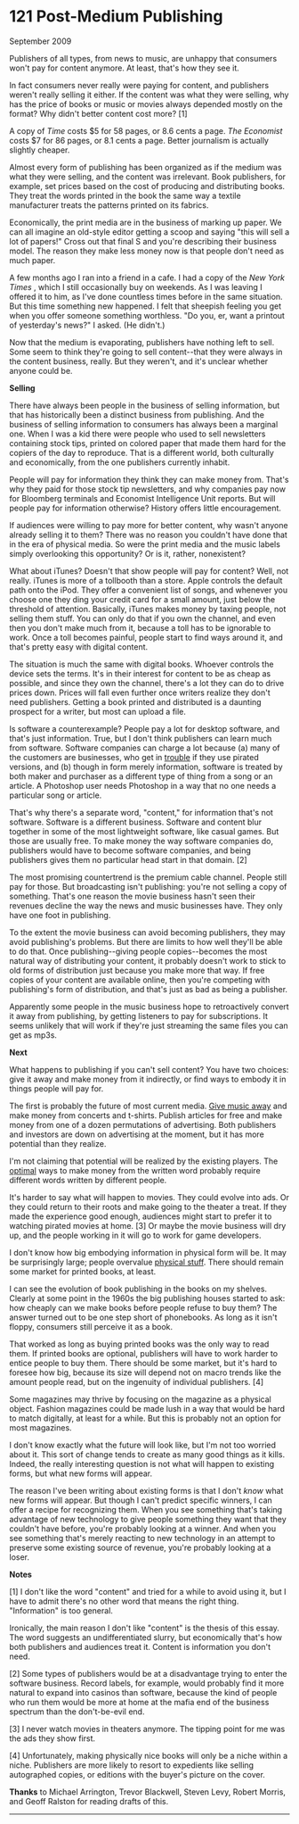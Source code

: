 # 121 Post-Medium Publishing


  
 
  
 September 2009   
  
 Publishers of all types, from news to music, are unhappy that consumers won't pay for content anymore. At least, that's how they see it.   
  
 In fact consumers never really were paying for content, and publishers weren't really selling it either. If the content was what they were selling, why has the price of books or music or movies always depended mostly on the format? Why didn't better content cost more? [1]   
  
 A copy of _Time_ costs $5 for 58 pages, or 8.6 cents a page. _The Economist_ costs $7 for 86 pages, or 8.1 cents a page. Better journalism is actually slightly cheaper.   
  
 Almost every form of publishing has been organized as if the medium was what they were selling, and the content was irrelevant. Book publishers, for example, set prices based on the cost of producing and distributing books. They treat the words printed in the book the same way a textile manufacturer treats the patterns printed on its fabrics.   
  
 Economically, the print media are in the business of marking up paper. We can all imagine an old-style editor getting a scoop and saying "this will sell a lot of papers!" Cross out that final S and you're describing their business model. The reason they make less money now is that people don't need as much paper.   
  
 A few months ago I ran into a friend in a cafe. I had a copy of the _New York Times_ , which I still occasionally buy on weekends. As I was leaving I offered it to him, as I've done countless times before in the same situation. But this time something new happened. I felt that sheepish feeling you get when you offer someone something worthless. "Do you, er, want a printout of yesterday's news?" I asked. (He didn't.)   
  
 Now that the medium is evaporating, publishers have nothing left to sell. Some seem to think they're going to sell content--that they were always in the content business, really. But they weren't, and it's unclear whether anyone could be.   
  
  **Selling**   
  
 There have always been people in the business of selling information, but that has historically been a distinct business from publishing. And the business of selling information to consumers has always been a marginal one. When I was a kid there were people who used to sell newsletters containing stock tips, printed on colored paper that made them hard for the copiers of the day to reproduce. That is a different world, both culturally and economically, from the one publishers currently inhabit.   
  
 People will pay for information they think they can make money from. That's why they paid for those stock tip newsletters, and why companies pay now for Bloomberg terminals and Economist Intelligence Unit reports. But will people pay for information otherwise? History offers little encouragement.   
  
 If audiences were willing to pay more for better content, why wasn't anyone already selling it to them? There was no reason you couldn't have done that in the era of physical media. So were the print media and the music labels simply overlooking this opportunity? Or is it, rather, nonexistent?   
  
 What about iTunes? Doesn't that show people will pay for content? Well, not really. iTunes is more of a tollbooth than a store. Apple controls the default path onto the iPod. They offer a convenient list of songs, and whenever you choose one they ding your credit card for a small amount, just below the threshold of attention. Basically, iTunes makes money by taxing people, not selling them stuff. You can only do that if you own the channel, and even then you don't make much from it, because a toll has to be ignorable to work. Once a toll becomes painful, people start to find ways around it, and that's pretty easy with digital content.   
  
 The situation is much the same with digital books. Whoever controls the device sets the terms. It's in their interest for content to be as cheap as possible, and since they own the channel, there's a lot they can do to drive prices down. Prices will fall even further once writers realize they don't need publishers. Getting a book printed and distributed is a daunting prospect for a writer, but most can upload a file.   
  
 Is software a counterexample? People pay a lot for desktop software, and that's just information. True, but I don't think publishers can learn much from software. Software companies can charge a lot because (a) many of the customers are businesses, who get in 
[trouble](http://www.bsa.org/country/News%20and%20Events/News%20Archives/en/2009/en-08312009-mueller.aspx?sc_lang=en)
 if they use pirated versions, and (b) though in form merely information, software is treated by both maker and purchaser as a different type of thing from a song or an article. A Photoshop user needs Photoshop in a way that no one needs a particular song or article.   
  
 That's why there's a separate word, "content," for information that's not software. Software is a different business. Software and content blur together in some of the most lightweight software, like casual games. But those are usually free. To make money the way software companies do, publishers would have to become software companies, and being publishers gives them no particular head start in that domain. [2]   
  
 The most promising countertrend is the premium cable channel. People still pay for those. But broadcasting isn't publishing: you're not selling a copy of something. That's one reason the movie business hasn't seen their revenues decline the way the news and music businesses have. They only have one foot in publishing.   
  
 To the extent the movie business can avoid becoming publishers, they may avoid publishing's problems. But there are limits to how well they'll be able to do that. Once publishing--giving people copies--becomes the most natural way of distributing your content, it probably doesn't work to stick to old forms of distribution just because you make more that way. If free copies of your content are available online, then you're competing with publishing's form of distribution, and that's just as bad as being a publisher.   
  
 Apparently some people in the music business hope to retroactively convert it away from publishing, by getting listeners to pay for subscriptions. It seems unlikely that will work if they're just streaming the same files you can get as mp3s.   
  
  **Next**   
  
 What happens to publishing if you can't sell content? You have two choices: give it away and make money from it indirectly, or find ways to embody it in things people will pay for.   
  
 The first is probably the future of most current media. [Give music away](http://thesixtyone.com) and make money from concerts and t-shirts. Publish articles for free and make money from one of a dozen permutations of advertising. Both publishers and investors are down on advertising at the moment, but it has more potential than they realize.   
  
 I'm not claiming that potential will be realized by the existing players. The [optimal](http://ycombinator.com/rfs1.html) ways to make money from the written word probably require different words written by different people.   
  
 It's harder to say what will happen to movies. They could evolve into ads. Or they could return to their roots and make going to the theater a treat. If they made the experience good enough, audiences might start to prefer it to watching pirated movies at home. [3] Or maybe the movie business will dry up, and the people working in it will go to work for game developers.   
  
 I don't know how big embodying information in physical form will be. It may be surprisingly large; people overvalue [physical stuff](stuff.html). There should remain some market for printed books, at least.   
  
 I can see the evolution of book publishing in the books on my shelves. Clearly at some point in the 1960s the big publishing houses started to ask: how cheaply can we make books before people refuse to buy them? The answer turned out to be one step short of phonebooks. As long as it isn't floppy, consumers still perceive it as a book.   
  
 That worked as long as buying printed books was the only way to read them. If printed books are optional, publishers will have to work harder to entice people to buy them. There should be some market, but it's hard to foresee how big, because its size will depend not on macro trends like the amount people read, but on the ingenuity of individual publishers. [4]   
  
 Some magazines may thrive by focusing on the magazine as a physical object. Fashion magazines could be made lush in a way that would be hard to match digitally, at least for a while. But this is probably not an option for most magazines.   
  
 I don't know exactly what the future will look like, but I'm not too worried about it. This sort of change tends to create as many good things as it kills. Indeed, the really interesting question is not what will happen to existing forms, but what new forms will appear.   
  
 The reason I've been writing about existing forms is that I don't _know_ what new forms will appear. But though I can't predict specific winners, I can offer a recipe for recognizing them. When you see something that's taking advantage of new technology to give people something they want that they couldn't have before, you're probably looking at a winner. And when you see something that's merely reacting to new technology in an attempt to preserve some existing source of revenue, you're probably looking at a loser.   
  
 
  
 
  
 
  
 
  
 **Notes**   
  
 [1] I don't like the word "content" and tried for a while to avoid using it, but I have to admit there's no other word that means the right thing. "Information" is too general.   
  
 Ironically, the main reason I don't like "content" is the thesis of this essay. The word suggests an undifferentiated slurry, but economically that's how both publishers and audiences treat it. Content is information you don't need.   
  
 [2] Some types of publishers would be at a disadvantage trying to enter the software business. Record labels, for example, would probably find it more natural to expand into casinos than software, because the kind of people who run them would be more at home at the mafia end of the business spectrum than the don't-be-evil end.   
  
 [3] I never watch movies in theaters anymore. The tipping point for me was the ads they show first.   
  
 [4] Unfortunately, making physically nice books will only be a niche within a niche. Publishers are more likely to resort to expedients like selling autographed copies, or editions with the buyer's picture on the cover.   
  
  **Thanks** to Michael Arrington, Trevor Blackwell, Steven Levy, Robert Morris, and Geoff Ralston for reading drafts of this.   
  
 
  
 
  
 
  
 

 
* * *
 

 


